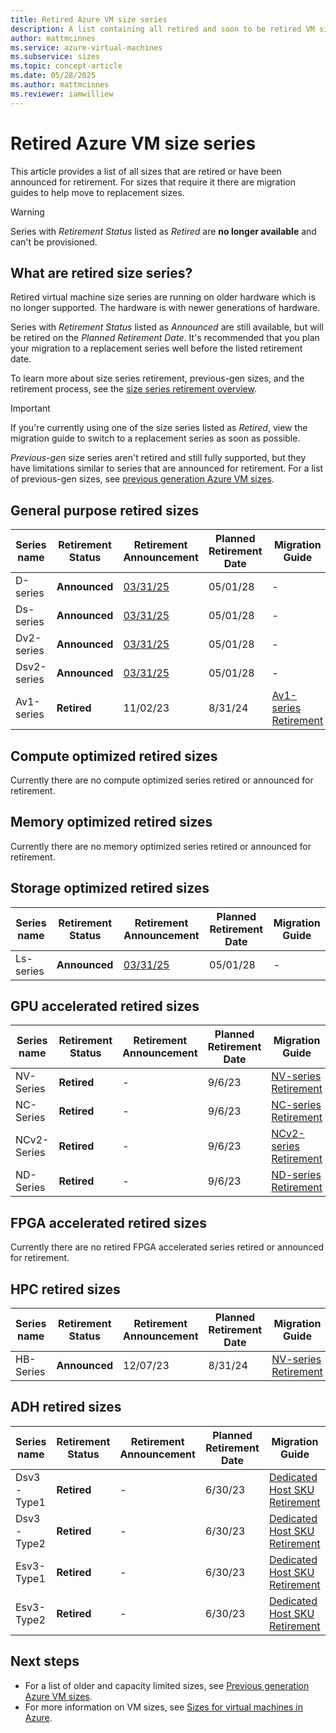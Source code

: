 ```yaml
---
title: Retired Azure VM size series 
description: A list containing all retired and soon to be retired VM size series and their replacement series.
author: mattmcinnes
ms.service: azure-virtual-machines
ms.subservice: sizes
ms.topic: concept-article
ms.date: 05/28/2025
ms.author: mattmcinnes
ms.reviewer: iamwilliew
---
```


# Retired Azure VM size series

This article provides a list of all sizes that are retired or have been announced for retirement. For sizes that require it there are migration guides to help move to replacement sizes.

> [!WARNING]
> Series with *Retirement Status* listed as *Retired* are **no longer available** and can't be provisioned.

## What are retired size series?
Retired virtual machine size series are running on older hardware which is no longer supported. The hardware is with newer generations of hardware.

Series with *Retirement Status* listed as *Announced* are still available, but will be retired on the *Planned Retirement Date*. It's recommended that you plan your migration to a replacement series well before the listed retirement date.

To learn more about size series retirement, previous-gen sizes, and the retirement process, see the [size series retirement overview](./retirement-overview.md).

> [!IMPORTANT] 
> If you're currently using one of the size series listed as *Retired*, view the migration guide to switch to a replacement series as soon as possible.

*Previous-gen* size series aren't retired and still fully supported, but they have limitations similar to series that are announced for retirement. For a list of previous-gen sizes, see [previous generation Azure VM sizes](../previous-gen-sizes-list.md).

## General purpose retired sizes

|Series name        | Retirement Status |Retirement Announcement                                            | Planned Retirement Date | Migration Guide |
|-------------------|-------------------|-------------------------------------------------------------------|-------------------------|-----------------|
| D-series          | **Announced**     | [03/31/25](https://azure.microsoft.com/updates?id=485569)         | 05/01/28                | -               |
| Ds-series         | **Announced**     | [03/31/25](https://azure.microsoft.com/updates?id=485569)         | 05/01/28                | -               |
| Dv2-series        | **Announced**     | [03/31/25](https://azure.microsoft.com/updates?id=485569)         | 05/01/28                | -               |
| Dsv2-series       | **Announced**     | [03/31/25](https://azure.microsoft.com/updates?id=485569)         | 05/01/28                | -               |
| Av1-series        | **Retired**       | 11/02/23                                                          | 8/31/24                 | [Av1-series Retirement](./av1-series-retirement.md)  |

## Compute optimized retired sizes

Currently there are no compute optimized series retired or announced for retirement.

## Memory optimized retired sizes

Currently there are no memory optimized series retired or announced for retirement.

## Storage optimized retired sizes

|Series name        | Retirement Status |Retirement Announcement                                            | Planned Retirement Date | Migration Guide |
|-------------------|-------------------|-------------------------------------------------------------------|-------------------------|-----------------|
| Ls-series         | **Announced**     | [03/31/25](https://azure.microsoft.com/updates?id=485569)         | 05/01/28                | -               |

## GPU accelerated retired sizes

| Series name       | Retirement Status |Retirement Announcement                                            | Planned Retirement Date | Migration Guide
|-------------------|-------------------|-----------------------------|-------------------------|-----------------|
| NV-Series         | **Retired**       | -                           | 9/6/23                  | [NV-series Retirement](./nv-series-retirement.md)    |
| NC-Series         | **Retired**       | -                           | 9/6/23                  | [NC-series Retirement](./nc-series-retirement.md)    |
| NCv2-Series       | **Retired**       | -                           | 9/6/23                  | [NCv2-series Retirement](./ncv2-series-retirement.md)  |
| ND-Series         | **Retired**       | -                           | 9/6/23                  | [ND-series Retirement](./nd-series-retirement.md)    |

## FPGA accelerated retired sizes

Currently there are no retired FPGA accelerated series retired or announced for retirement.

## HPC retired sizes

| Series name       | Retirement Status |Retirement Announcement                                            | Planned Retirement Date | Migration Guide
|-------------------|-------------------|-----------------------------|-------------------------|-----------------|
| HB-Series         | **Announced**     | 12/07/23                    | 8/31/24                  | [NV-series Retirement](./nv-series-retirement.md)    |

## ADH retired sizes

| Series name       | Retirement Status |Retirement Announcement                                            | Planned Retirement Date | Migration Guide
|-------------------|-------------------|-----------------------------|-------------------------|-----------------|
| Dsv3-Type1        | **Retired**       | -                           | 6/30/23                  | [Dedicated Host SKU Retirement](./dedicated-host-retirement.md)    |
| Dsv3-Type2        | **Retired**       | -                           | 6/30/23                  | [Dedicated Host SKU Retirement](./dedicated-host-retirement.md)    |
| Esv3-Type1        | **Retired**       | -                           | 6/30/23                  | [Dedicated Host SKU Retirement](./dedicated-host-retirement.md)    |
| Esv3-Type2        | **Retired**       | -                           | 6/30/23                  | [Dedicated Host SKU Retirement](./dedicated-host-retirement.md)    |


## Next steps
- For a list of older and capacity limited sizes, see [Previous generation Azure VM sizes](../previous-gen-sizes-list.md).
- For more information on VM sizes, see [Sizes for virtual machines in Azure](../overview.md).
